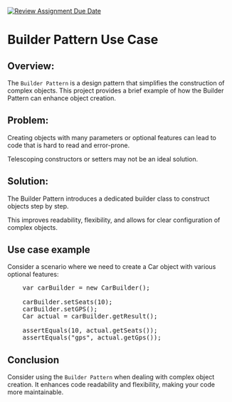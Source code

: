 [![Review Assignment Due Date](https://classroom.github.com/assets/deadline-readme-button-24ddc0f5d75046c5622901739e7c5dd533143b0c8e959d652212380cedb1ea36.svg)](https://classroom.github.com/a/eYTuOlgZ)

# Builder Pattern Use Case

## Overview:
The `Builder Pattern` is a design pattern that simplifies the construction of complex objects.
This project provides a brief example of how the Builder Pattern can enhance object creation.

## Problem:
Creating objects with many parameters or optional features can lead to code that is hard to read and error-prone. 

Telescoping constructors or setters may not be an ideal solution.

## Solution:
The Builder Pattern introduces a dedicated builder class to construct objects step by step. 

This improves readability, flexibility, and allows for clear configuration of complex objects.

## Use case example
Consider a scenario where we need to create a Car object with various optional features:
<pre>
    var carBuilder = new CarBuilder();

    carBuilder.setSeats(10);
    carBuilder.setGPS();
    Car actual = carBuilder.getResult();

    assertEquals(10, actual.getSeats());
    assertEquals("gps", actual.getGps());
</pre>

## Conclusion
Consider using the `Builder Pattern` when dealing with complex object creation. It enhances code readability and flexibility, making your code more maintainable.